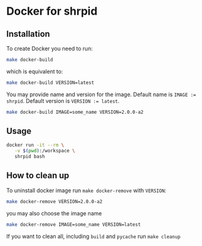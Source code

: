 # Docker for shrpid

## Installation

To create Docker you need to run:

```bash
make docker-build
```

which is equivalent to:

```bash
make docker-build VERSION=latest
```

You may provide name and version for the image.
Default name is `IMAGE := shrpid`.
Default version is `VERSION := latest`.

```bash
make docker-build IMAGE=some_name VERSION=2.0.0-a2
```

## Usage

```bash
docker run -it --rm \
   -v $(pwd):/workspace \
   shrpid bash
```

## How to clean up

To uninstall docker image run `make docker-remove` with `VERSION`:

```bash
make docker-remove VERSION=2.0.0-a2
```

you may also choose the image name

```bash
make docker-remove IMAGE=some_name VERSION=latest
```

If you want to clean all, including `build` and `pycache` run `make cleanup`
